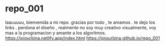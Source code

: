 # repo_001
laauuuuu, bienvenida a mi repo. gracias por todo , te amamos . te dejo los links .
perdona el diseño , realmente no soy muy creativo visualmente, voy mas a la programacion y amante a los algoritmos.
https://jojourbina.netlify.app/index.html
https://jojourbina.github.io/repo_001

